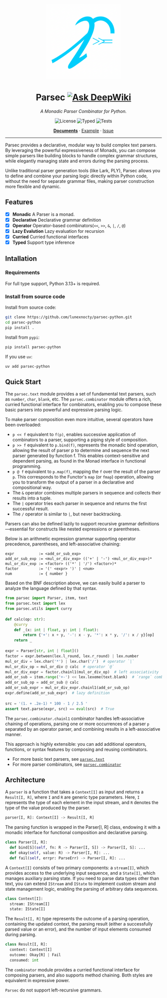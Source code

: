 <p align="center">
<img src="assets/logo.png" width="240" height="240"/>
</p>
<h1 align="center">
Parsec <a href="https://deepwiki.com/lunexnocty/parsec-python"><img src="https://deepwiki.com/badge.svg" alt="Ask DeepWiki"></a></h1>
<p  align="center">
  <em>A Monadic Parser Combinator for Python.</em>
</p>
<p align="center">
    <img src="https://img.shields.io/github/license/lunexnocty/parsec-python.svg?style=flat-square" alt="License"/>
    <img src="https://github.com/lunexnocty/parsec-python/actions/workflows/typecheck.yml/badge.svg" alt="Typed"/>
    <img src="https://github.com/lunexnocty/parsec-python/actions/workflows/unittest.yml/badge.svg" alt="Tests"/>
</p>
<p align="center">
  <a href="https://deepwiki.com/lunexnocty/parsec-python"><strong>Documents</strong></a>
  ·
  <a href="https://github.com/lunexnocty/parsec-python/tree/main/examples">Example</a>
  ·
  <a href="https://github.com/lunexnocty/parsec-python/issues">Issue</a>
</p>

---
Parsec provides a declarative, modular way to build complex text parsers. By leveraging the powerful expressiveness of Monads, you can compose simple parsers like building blocks to handle complex grammar structures, while elegantly managing state and errors during the parsing process.

Unlike traditional parser generation tools (like Lark, PLY), Parsec allows you to define and combine your parsing logic directly within Python code, without the need for separate grammar files, making parser construction more flexible and dynamic.

## Features

* [X] **Monadic** A Parser is a monad.
* [X] **Declarative** Declarative grammar definition
* [X] **Operator**  Operator-based combinators(`<<`, `>>`, `&`, `|`, `/`, `@`)
* [X] **Lazy Evalution** Lazy evaluation for recursion
* [X] **Curried** Curried functional interfaces
* [X] **Typed** Support type inference

## Intallation
### Requirements
For full type support, Python 3.13+ is required.
### Install from source code
Install from source code:
```bash
git clone https://github.com/lunexnocty/parsec-python.git
cd parsec-python
pip install .
```

Install from `pypi`:
```bash
pip install parsec-python
```

If you use `uv`:
```bash
uv add parsec-python
```

## Quick Start

The `parsec.text` module provides a set of fundamental text parsers, such as `number`, `char`, `blank`, etc. The `parsec.combinator` module offers a rich, curried functional interface for combinators, enabling you to compose these basic parsers into powerful and expressive parsing logic.

To make parser composition even more intuitive, several operators have been overloaded:

- `p << f` equivalent to `f(p)`, enables successive application of combinators to a parser, supporting a piping style of composition.
- `p >> f` equivalent to `p.bind(f)`, represents the monadic bind operation, allowing the result of parser p to determine and sequence the next parser generated by function f. This enables context-sensitive and dependent parsing, as found in the Monad interface in functional programming.
- `p @ f` equivalent to `p.map(f)`, mapping the `f` over the result of the parser `p`. This corresponds to the Functor's `map` (or `fmap`) operation, allowing you to transform the output of a parser in a declarative and compositional way.
- The `&` operator combines multiple parsers in sequence and collects their results into a tuple.
- The `|` operator tries each parser in sequence and returns the first successful result.
- The `/` operator is similar to `|`, but never backtracking.

Parsers can also be defined lazily to support recursive grammar definitions—essential for constructs like nested expressions or parentheses.

Below is an arithmetic expression grammar supporting operator precedence, parentheses, and left-associative chaining:

```ebnf
expr           := <add_or_sub_exp>
add_or_sub_exp := <mul_or_div_exp> (('+' | '-') <mul_or_div_exp>)*
mul_or_div_exp := <factor> (('*' | '/') <factor>)*
factor         := '(' <expr> ')' | <num>
num            := { number }
```

Based on the BNF description above, we can easily build a parser to analyze the language defined by that syntax.

```python
from parsec import Parser, item, text
from parsec.text import lex
from parsec.utils import curry

def calc(op: str):
    @curry
    def _(x: int | float, y: int | float):
        return {'+': x + y, '-': x - y, '*': x * y, '/': x / y}[op]
    return _

expr = Parser[str, int | float]()
factor = expr.between(lex.l_round, lex.r_round) | lex.number
mul_or_div = lex.char('*') | lex.char('/')  # operator `|`
mul_or_div_op = mul_or_div @ calc  # operator `@`
mul_or_div_expr = factor.chainl1(mul_or_div_op)  # left associativity
add_or_sub = item.range('+-') << lex.lexeme(text.blank)  # `range` combinator
add_or_sub_op = add_or_sub @ calc
add_or_sub_expr = mul_or_div_expr.chainl1(add_or_sub_op)
expr.define(add_or_sub_expr)  # lazy definition

src = '(1. + .2e-1) * 100 - 1 / 2.5 '
assert text.parse(expr, src) == eval(src)  # True
```

The `parsec.combinator.chainl1` combinator handles left-associative chaining of operations, parsing one or more occurrences of a parser `p` separated by an operator parser, and combining results in a left-associative manner.

This approach is highly extensible: you can add additional operators, functions, or syntax features by composing and reusing combinators.

- For more basic text parsers, see [`parsec.text`](./parsec/text.py)
- For more parser combinators, see [`parsec.combinator`](./parsec/combinator.py)

## Architecture
A `parser` is a function that takes a `Context[I]` as input and returns a `Result[I, R]`, where `I` and `R` are generic type parameters. Here, `I` represents the type of each element in the input stream, and `R` denotes the type of the value produced by the parser.
```python
parser[I, R]: Context[I] -> Result[I, R]
```

The parsing function is wrapped in the Parser[I, R] class, endowing it with a monadic interface for functional composition and declarative parsing.
```python
class Parser[I, R]:
  def bind[S](self, fn: R -> Parser[I, S]) -> Parser[I, S]: ...
  def okay(self, value: R) -> Parser[I, R]: ...
  def fail(self, errpr: ParseErr) -> Parser[I, R]: ...
```

A `Context[I]` consists of two primary components: a `stream[I]`, which provides access to the underlying input sequence, and a `State[I]`, which manages auxiliary parsing state. If you need to parse data types other than text, you can extend `IStream` and `IState` to implement custom stream and state management logic, enabling the parsing of arbitrary data sequences.

```python
class Context[I]:
  stream: IStream[I]
  state: IState[I]
```

The `Result[I, R]` type represents the outcome of a parsing operation, containing the updated context, the parsing result (either a successfully parsed value or an error), and the number of input elements consumed during parsing.

```python
class Result[I, R]:
  context: Context[I]
  outcome: Okay[R] | Fail
  consumed: int
```

The `combinator` module provides a curried functional interface for composing parsers, and also supports method chaining. Both styles are equivalent in expressive power.

`Parsec` do not support left-recursive grammars.
